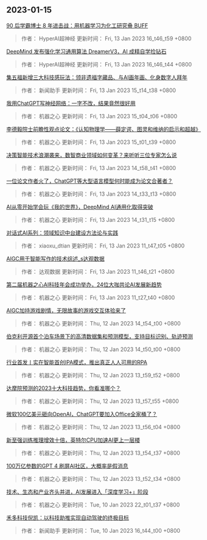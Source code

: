 
## 2023-01-15

 [90 后学霸博士 8 年进击战：用机器学习为化工研究叠 BUFF](https://www.jiqizhixin.com/articles/2023-01-12-8)

> 作者： HyperAI超神经  更新时间： Fri, 13 Jan 2023 16_t46_t59 +0800

 [DeepMind 发布强化学习通用算法 DreamerV3，AI 成精自学捡钻石](https://www.jiqizhixin.com/articles/2023-01-13-4)

> 作者： HyperAI超神经  更新时间： Fri, 13 Jan 2023 16_t46_t44 +0800

 [集五福新增三大科技感玩法：领非遗福字藏品、与AI画年画、化身数字人拜年](https://www.jiqizhixin.com/articles/2023-01-13-8)

> 作者： 新闻助手  更新时间： Fri, 13 Jan 2023 15_t14_t38 +0800

 [我用ChatGPT写神经网络：一字不改，结果竟然很好用](https://www.jiqizhixin.com/articles/2023-01-13-7)

> 作者： 机器之心  更新时间： Fri, 13 Jan 2023 15_t04_t06 +0800

 [李德毅院士前瞻性观点论文：《认知物理学——薛定谔、图灵和维纳的启示和超越》](https://www.jiqizhixin.com/articles/2023-01-13-6)

> 作者： 机器之心  更新时间： Fri, 13 Jan 2023 15_t01_t39 +0800

 [决策智能技术浪潮袭来，数智商业领域如何变革？来听听三位专家怎么说](https://www.jiqizhixin.com/articles/2023-01-13-5)

> 作者： 机器之心  更新时间： Fri, 13 Jan 2023 14_t58_t41 +0800

 [一位论文作者火了，ChatGPT等大型语言模型何时能成为论文合著者？](https://www.jiqizhixin.com/articles/2023-01-13-3)

> 作者： 机器之心  更新时间： Fri, 13 Jan 2023 14_t33_t13 +0800

 [AI从零开始学会玩《我的世界》，DeepMind AI通用化取得突破](https://www.jiqizhixin.com/articles/2023-01-13-2)

> 作者： 机器之心  更新时间： Fri, 13 Jan 2023 14_t31_t15 +0800

 [对话式AI系列：领域知识中台建设方法论与实践](https://www.jiqizhixin.com/articles/2023-01-04-5)

> 作者： xiaoxu_dtian  更新时间： Fri, 13 Jan 2023 11_t47_t05 +0800

 [AIGC用于智能写作的技术综述_s达观数据](https://www.jiqizhixin.com/articles/2022-12-28-2)

> 作者： 达观数据  更新时间： Fri, 13 Jan 2023 11_t46_t21 +0800

 [第二届机器之心AI科技年会成功举办，24位大咖共论AI发展新趋势](https://www.jiqizhixin.com/articles/2023-01-13)

> 作者： 机器之心  更新时间： Fri, 13 Jan 2023 11_t27_t40 +0800

 [AIGC加持游戏剧情，无限故事的游戏交互体验来了](https://www.jiqizhixin.com/articles/2023-01-12)

> 作者： 机器之心  更新时间： Thu, 12 Jan 2023 14_t54_t00 +0800

 [伯克利开源首个泊车场景下的高清数据集和预测模型，支持目标识别、轨迹预测](https://www.jiqizhixin.com/articles/2023-01-12-7)

> 作者： 机器之心  更新时间： Thu, 12 Jan 2023 14_t50_t00 +0800

 [行业首发丨实在智能首创IPA模式，推出真正人人可用的RPA](https://www.jiqizhixin.com/articles/2023-01-12-6)

> 作者： 机器之心  更新时间： Thu, 12 Jan 2023 13_t59_t52 +0800

 [达摩院预测的2023十大科技趋势，你看准哪个？](https://www.jiqizhixin.com/articles/2023-01-12-5)

> 作者： 机器之心  更新时间： Thu, 12 Jan 2023 13_t57_t55 +0800

 [微软100亿美元砸向OpenAI，ChatGPT要加入Office全家桶了？](https://www.jiqizhixin.com/articles/2023-01-12-4)

> 作者： 机器之心  更新时间： Thu, 12 Jan 2023 13_t56_t04 +0800

 [新至强训练推理增效十倍，英特尔CPU加速AI更上一层楼](https://www.jiqizhixin.com/articles/2023-01-12-3)

> 作者： 机器之心  更新时间： Thu, 12 Jan 2023 13_t54_t37 +0800

 [100万亿参数的GPT 4 刷屏AI社区，大概率是假消息](https://www.jiqizhixin.com/articles/2023-01-12-2)

> 作者： 机器之心  更新时间： Thu, 12 Jan 2023 13_t52_t34 +0800

 [技术、生态和产业齐头并进，AI发展进入「深度学习+」阶段](https://www.jiqizhixin.com/articles/2023-01-10)

> 作者： 机器之心  更新时间： Tue, 10 Jan 2023 22_t01_t37 +0800

 [禾多科技倪凯：以科技助推实现自动驾驶的终极目标](https://www.jiqizhixin.com/articles/2023-01-10-21)

> 作者： 新闻助手  更新时间： Tue, 10 Jan 2023 16_t44_t00 +0800
